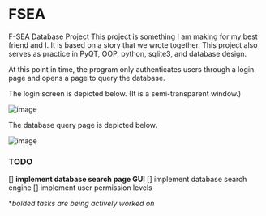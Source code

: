 # FSEA
F-SEA Database Project
This project is something I am making for my best friend and I. It is based on a story that we wrote together.
This project also serves as practice in PyQT, OOP, python, sqlite3, and database design. 

At this point in time, the program only authenticates users through a login page and opens a page to query 
the database.

The login screen is depicted below. (It is a semi-transparent window.)

![image](https://user-images.githubusercontent.com/60724207/194465001-7d667144-dffc-4b6a-8c1a-77b882d14c37.png)

The database query page is depicted below.

![image](https://user-images.githubusercontent.com/60724207/194465141-159120ce-4f40-4834-ac9c-f7ff7adf1069.png)

### TODO
[] **implement database search page GUI**
[] implement database search engine
[] implement user permission levels

**bolded tasks are being actively worked on*